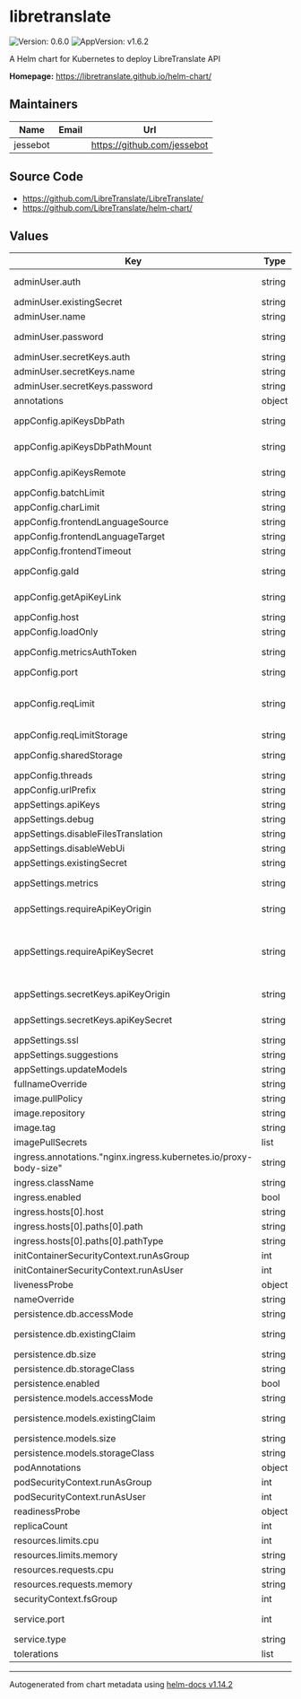 # libretranslate

![Version: 0.6.0](https://img.shields.io/badge/Version-0.6.0-informational?style=flat-square) ![AppVersion: v1.6.2](https://img.shields.io/badge/AppVersion-v1.6.2-informational?style=flat-square)

A Helm chart for Kubernetes to deploy LibreTranslate API

**Homepage:** <https://libretranslate.github.io/helm-chart/>

## Maintainers

| Name | Email | Url |
| ---- | ------ | --- |
| jessebot |  | <https://github.com/jessebot> |

## Source Code

* <https://github.com/LibreTranslate/LibreTranslate/>
* <https://github.com/LibreTranslate/helm-chart/>

## Values

| Key | Type | Default | Description |
|-----|------|---------|-------------|
| adminUser.auth | string | `""` | copy the output from the htpasswd command here as a reference, e.g. YWRtaW46JGFwcjEkYlpydmYvUFYkSHBHSlhqZU1EN0ZON2kyYndsMVRNMQoK |
| adminUser.existingSecret | string | `""` | use an existing secret for admin user |
| adminUser.name | string | `""` | copy the username in base64 as a reference, e.g. YWRtaW4K |
| adminUser.password | string | `""` | copy the password as base64 for the admin user here as a reference e.g. bXlTZWNyZXRQYXNzd29yZAo= |
| adminUser.secretKeys.auth | string | `"auth"` |  |
| adminUser.secretKeys.name | string | `"name"` |  |
| adminUser.secretKeys.password | string | `"password"` |  |
| annotations | object | `{}` | Extra annotations |
| appConfig.apiKeysDbPath | string | `"/app/db/api_keys.db"` | Use a specific path inside the container for the local database. Can be absolute or relative |
| appConfig.apiKeysDbPathMount | string | `"/app/db"` | Use a specific path inside the container for the local database. Must be the same as apiKeysDbPath |
| appConfig.apiKeysRemote | string | `""` | Use this remote endpoint to query for valid API keys instead of using the local database (Default: Empty (use local db instead)) |
| appConfig.batchLimit | string | `"null"` | Set maximum number of texts to translate in a batch request (Default: No limit) |
| appConfig.charLimit | string | `"null"` | Set character limit (Default: No limit) |
| appConfig.frontendLanguageSource | string | `"auto"` | Set frontend default language - source |
| appConfig.frontendLanguageTarget | string | `"locale"` | Set frontend default language - target. Default is to match site's locale |
| appConfig.frontendTimeout | string | `"500"` | Set frontend translation timeout |
| appConfig.gaId | string | `""` | Enable Google Analytics on the API client page by providing an ID (Default: Empty (no tracking)) |
| appConfig.getApiKeyLink | string | `""` | Show a link in the UI where to direct users to get an API key (Default: Empty (no link shown on web ui)) |
| appConfig.host | string | `"0.0.0.0"` | Set host to bind the server to (Default: 127.0.0.1) |
| appConfig.loadOnly | string | `""` | Set available languages (Default: Empty (use all from argostranslate)) |
| appConfig.metricsAuthToken | string | `""` | Protect the /metrics endpoint by allowing only clients that have a valid Authorization Bearer token (Default: Empty (no auth required)) |
| appConfig.port | string | `"5000"` | Set port to bind the server to |
| appConfig.reqLimit | string | `"null"` | Set maximum number of requests per minute per client (outside of limits set by api keys). The default is "null" which means "no limit". If you set this to "null", and you provide an api key secret, we will set the default api key requests per minute to 120 by default, as you MUST set an api key limit |
| appConfig.reqLimitStorage | string | `"memory://"` | Storage URI to use for request limit data storage. See Flask Limiter |
| appConfig.sharedStorage | string | `"memory://"` | Shared storage URI to use for multi-process data sharing (e.g. when using gunicorn) |
| appConfig.threads | string | `"4"` | Set number of threads (Default: 4) |
| appConfig.urlPrefix | string | `""` | Add prefix to URL: example.com:5000/url-prefix/ (Default: /) |
| appSettings.apiKeys | string | `"false"` |  |
| appSettings.debug | string | `"false"` | Enable debug environment (Default: Disabled) |
| appSettings.disableFilesTranslation | string | `"false"` | Disable files translation (Default: File translation allowed) |
| appSettings.disableWebUi | string | `"false"` | Disable web ui (Default: Web Ui enabled) |
| appSettings.existingSecret | string | `""` | use an existing Kubernetes Secret for api key origin and secret |
| appSettings.metrics | string | `"false"` | Enable the /metrics endpoint for exporting Prometheus usage metrics (Default: Disabled) |
| appSettings.requireApiKeyOrigin | string | `""` | Require use of an API key for programmatic access to the API, unless the request origin matches this domain (Default: No restrictions on domain origin) |
| appSettings.requireApiKeySecret | string | `""` | Set this to an api key secret you'd like to use, or an existing k8s Secret use appSettings.existingSecret and appSettings.secretKeys.apiKeySecret. This currently acts as the default API Key. Uses appConfig.reqLimit as the default requests per minute. If you do not set appConfig.reqLimit (or leave it as "null"), the default requests per minute is 120 |
| appSettings.secretKeys.apiKeyOrigin | string | `""` | key in existing Kubernetes Secret for api key origin. If set, ignores appSettings.requireApiKeyOrigin |
| appSettings.secretKeys.apiKeySecret | string | `"secret"` | key in existing Kubernetes Secret for api key secret. If set, ignores appSettings.requireApiKeySecret |
| appSettings.ssl | string | `"false"` | Enable SSL (Default: Disabled) |
| appSettings.suggestions | string | `"false"` | Allow user suggestions (Default: Disabled) |
| appSettings.updateModels | string | `"false"` | Update language models at startup (Default: Only on if no models found) |
| fullnameOverride | string | `""` | Full name of the deployment to override the default one |
| image.pullPolicy | string | `"IfNotPresent"` | if you set the image tag to latest, set the pull policy to "latest" |
| image.repository | string | `"libretranslate/libretranslate"` | default image is pulled from docker hub |
| image.tag | string | `""` | this defaults to appVersion in Chart.yaml, but you can override it |
| imagePullSecrets | list | `[]` |  |
| ingress.annotations."nginx.ingress.kubernetes.io/proxy-body-size" | string | `"10m"` |  |
| ingress.className | string | `""` | set this to the name of the ingress controller class to use like nginx |
| ingress.enabled | bool | `false` |  |
| ingress.hosts[0].host | string | `"translate.example.com"` |  |
| ingress.hosts[0].paths[0].path | string | `"/"` |  |
| ingress.hosts[0].paths[0].pathType | string | `"Prefix"` |  |
| initContainerSecurityContext.runAsGroup | int | `0` |  |
| initContainerSecurityContext.runAsUser | int | `0` |  |
| livenessProbe | object | `{}` | Liveness probe for kubernetes |
| nameOverride | string | `""` | Chart name override |
| persistence.db.accessMode | string | `""` |  |
| persistence.db.existingClaim | string | `""` | use an existing persistent volume claim for the database. Setting this will ignore all other persistence.db parameters |
| persistence.db.size | string | `"1Gi"` |  |
| persistence.db.storageClass | string | `""` |  |
| persistence.enabled | bool | `false` |  |
| persistence.models.accessMode | string | `""` |  |
| persistence.models.existingClaim | string | `""` | use an existing persistent volume claim for the models. Setting this will ignore all other persistence.models parameters |
| persistence.models.size | string | `"10Gi"` | as of August 2023, the models are about 6.6GB in size for all languages |
| persistence.models.storageClass | string | `""` |  |
| podAnnotations | object | `{}` | Extra annotations for pods |
| podSecurityContext.runAsGroup | int | `1032` |  |
| podSecurityContext.runAsUser | int | `1032` |  |
| readinessProbe | object | `{}` | Readiness probe for kubernetes |
| replicaCount | int | `1` | Number of replicas |
| resources.limits.cpu | int | `1` |  |
| resources.limits.memory | string | `"2Gi"` |  |
| resources.requests.cpu | string | `"500m"` |  |
| resources.requests.memory | string | `"1Gi"` |  |
| securityContext.fsGroup | int | `1032` |  |
| service.port | int | `5000` | targetPort for the service. If you update this, you also need to update appConfig.port to match |
| service.type | string | `"ClusterIP"` |  |
| tolerations | list | `[]` | Extra tolerations for pods |

----------------------------------------------
Autogenerated from chart metadata using [helm-docs v1.14.2](https://github.com/norwoodj/helm-docs/releases/v1.14.2)

